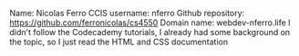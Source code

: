 Name: Nicolas Ferro
CCIS username: nferro
Github repository: https://github.com/ferronicolas/cs4550
Domain name: webdev-nferro.life
I didn't follow the Codecademy tutorials, I already had some background on the topic, so I just read the HTML and CSS documentation
